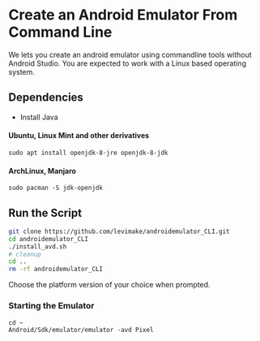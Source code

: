# Create an Android Emulator From Command Line

We lets you create an android emulator using commandline tools without Android Studio. You are expected to work with a Linux based operating system.

## Dependencies
- Install Java
#### Ubuntu, Linux Mint and other derivatives
```
sudo apt install openjdk-8-jre openjdk-8-jdk
```
#### ArchLinux, Manjaro
```
sudo pacman -S jdk-openjdk
```
  
## Run the Script
```sh
git clone https://github.com/levimake/androidemulator_CLI.git
cd androidemulator_CLI
./install_avd.sh
# cleanup
cd ..
rm -rf androidemulator_CLI
```


Choose the platform version of your choice when prompted.

### Starting the Emulator
```
cd ~
Android/Sdk/emulator/emulator -avd Pixel
```

